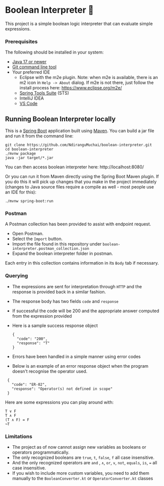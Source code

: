 # Boolean Interpreter :floppy_disk:

This project is a simple boolean logic interpreter that can evaluate simple expressions.
### Prerequisites
The following  should be installed in your system:
* [Java 17 or newer](https://www.oracle.com/technetwork/java/javase/downloads/index.html)
* [Git command line tool](https://help.github.com/articles/set-up-git)
* Your preferred IDE
    * Eclipse with the m2e plugin. Note: when m2e is available, there is an m2 icon in `Help -> About` dialog. If m2e is
      not there, just follow the install process here: https://www.eclipse.org/m2e/
    * [Spring Tools Suite](https://spring.io/tools) (STS)
    * IntelliJ IDEA
    * [VS Code](https://code.visualstudio.com)


## Running Boolean Interpreter locally
This is a [Spring Boot](https://spring.io/guides/gs/spring-boot) application built using [Maven](https://spring.io/guides/gs/maven/). You can build a jar file and run it from the command line:


```
git clone https://github.com/NdiranguMuchai/boolean-interpreter.git
cd boolean-interpreter
./mvnw package
java -jar target/*.jar
```
You can then access boolean interpreter here: http://localhost:8080/

Or you can run it from Maven directly using the Spring Boot Maven plugin. If you do this it will pick up changes that you make in the project immediately (changes to Java source files require a compile as well - most people use an IDE for this):

```
./mvnw spring-boot:run
```

### Postman
A Postman collection has been provided to assist with endpoint request.

* Open Postman.
* Select the `Import` button.
* Import the file found in this repository under `boolean-interpreter.postman_collection.json`
* Expand the boolean interpreter folder in postman.

Each entry in this collection contains information in its `Body` tab if necessary.

### Querying
* The expressions are sent for interpretation through `HTTP` and the response is provided back in a similar fashion.
* The response body has two fields `code` and `response`
* If successful the code will be 200 and the appropriate answer computed from the expression provided
* Here is a sample success response object
  ```
  {
    "code": "200",
    "response": "T"
  }
  ```
  
* Errors have been handled in a simple manner using error codes
* Below is an example of an error response object when the program doesn't recognise the operator used.

 ```
  {
    "code": "ER-02",
    "response": "Operator(s) not defined in scope"
  }
  ```

Here are some expressions you can play around with:
```
T ∨ F
T ∧ F
(T ∧ F) = F
¬T
  ```

### Limitations
* The project as of now cannot assign new variables as booleans or operators programmatically.
* The only recognized booleans are `true`, `t`, `false`, `f` all case insensitive.
* And the only recognized operators are `and` , `∧`,  `or`, `∨`, `not`,  `equals`,  `is`,  `=` all case insensitive.
* If you wish to include more custom variables, you need to add them manually to the `BooleanConverter.kt` or `OperatorConverter.kt` classes 
